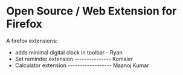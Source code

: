 # Open Source / Web Extension for Firefox

A firefox extensions:
* adds minimal digital clock in toolbar - Ryan 
* Set reminder extension  --------------- Komaler
* Calculator extension ------------------ Maanoj Kumar





